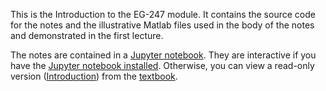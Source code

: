 This is the Introduction to the EG-247 module. It contains the source code for the notes and the illustrative Matlab files used in the body of the notes and demonstrated in the first lecture.

The notes are contained in a [Jupyter notebook](http://ipython.org/index.html). They are interactive if you have the [Jupyter notebook installed](http://jupyter.org/install.html). Otherwise, you can view a read-only version ([Introduction](https://cpjobling.github.io/eg-247-textbook/introduction/index.html)) from the [textbook](https://cpjobling.github.io/eg-247-textbook).
